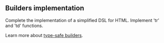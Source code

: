 ## Builders implementation

Complete the implementation of a simplified DSL for HTML.
Implement 'tr' and 'td' functions.

Learn more about [type-safe builders](https://kotlinlang.org/docs/reference/type-safe-builders.html#type-safe-builders).
